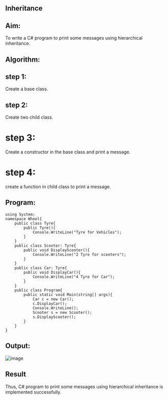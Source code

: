 ## Inheritance

## Aim:
To write a C# program to print some messages using hierarchical inheritance.

## Algorithm:
## step 1:
Create a base class.

## step 2:
Create two child class.

# step 3:
Create a constructor in the base class and print a message.

# step 4:
create a function in child class to print a message.

## Program:
~~~
using System;
namespace Wheel{
    public class Tyre{
        public Tyre(){
            Console.WriteLine("Tyre for Vehicles");
        }  
    }
    public class Scooter: Tyre{
        public void DisplayScooter(){
            Console.WriteLine("2 Tyre for scooters");
        }
    }
    public class Car: Tyre{
        public void DisplayCar(){
            Console.WriteLine("4 Tyre for Car");
        }
    }
    public class Program{
        public static void Main(string[] args){
            Car c = new Car();
            c.DisplayCar();
            Console.WriteLine();
            Scooter s = new Scooter();
            s.DisplayScooter();   
        }
    }
}
~~~

## Output:
![image](https://github.com/sasidharan403/Inheritance/assets/94154712/d44c7c5a-ff00-40c5-bc06-33cfe8d11b7d)



## Result
Thus, C# program to print some messages using hierarchical inheritance is implemented successfully.
